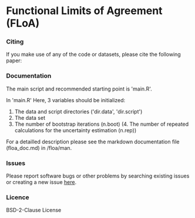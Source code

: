 # Functional Limits of Agreement (FLoA)

### Citing
If you make use of any of the code or datasets, please cite the following paper:

### Documentation
The main script and recommended starting point is 'main.R'.

In 'main.R' Here, 3 variables should be initialized:
  1. The data and script directories ('dir.data', 'dir.script')
  2. The data set
  3. The number of bootstrap iterations (n.boot)
  (4. The number of repeated calculations for the uncertainty estimation (n.rep))

For a detailled description please see the markdown documentation file (floa_doc.md) in /floa/man.

### Issues
Please report software bugs or other problems by searching existing issues or creating a new issue [here](https://github.com/koda86/floa/issues).

### Licence
BSD-2-Clause License
